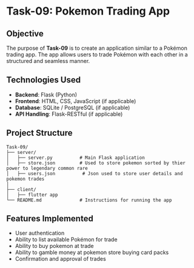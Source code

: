 # Task-09: Pokemon Trading App

## Objective
The purpose of **Task-09** is to create an application similar to a Pokémon trading app. The app allows users to trade Pokémon with each other in a structured and seamless manner.

## Technologies Used
- **Backend**: Flask (Python)
- **Frontend**: HTML, CSS, JavaScript (if applicable)
- **Database**: SQLite / PostgreSQL (if applicable)
- **API Handling**: Flask-RESTful (if applicable)

## Project Structure
```
Task-09/
├── server/
│   ├── server.py          # Main Flask application
│   ├── store.json         # Used to store pokemon sorted by thier power to legendary common rare
│   ├── users.json          # Json used to store user details and pokemon trades
│ 
├── client/
│   ├── flutter app
└── README.md              # Instructions for running the app
```

## Features Implemented
- User authentication 
- Ability to list available Pokémon for trade
- Ability to buy pokemon at trade
- Ability to gamble money at pokemon store buying card packs
- Confirmation and approval of trades

